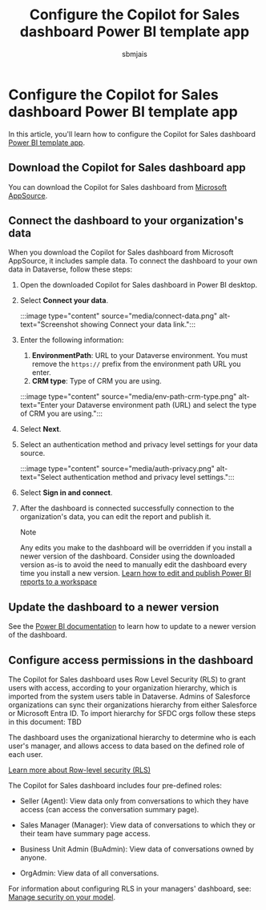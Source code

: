 ﻿---
title: Configure the Copilot for Sales dashboard Power BI template app
description: Connect the Copilot for Sales dashboard to your organization's data in Dataverse.
ms.date: 02/01/2024
ms.topic: article
ms.service: dynamics-365-sales
author: sbmjais
ms.author: shjais
manager: shujoshi
ms.custom:
  - ai-gen-docs-bap
  - ai-gen-desc
  - ai-seo-date:01/29/2024
---

# Configure the Copilot for Sales dashboard Power BI template app 

In this article, you'll learn how to configure the Copilot for Sales dashboard [Power BI template app](/power-bi/connect-data/service-template-apps-overview).

## Download the Copilot for Sales dashboard app

You can download the Copilot for Sales dashboard from [Microsoft AppSource](link).

## Connect the dashboard to your organization's data 

When you download the Copilot for Sales dashboard from Microsoft AppSource, it includes sample data. To connect the dashboard to your own data in Dataverse, follow these steps:

1.  Open the downloaded Copilot for Sales dashboard in Power BI desktop.

2.  Select **Connect your data**.  
 
    :::image type="content" source="media/connect-data.png" alt-text="Screenshot showing Connect your data link.":::

3.  Enter the following information:
    1. **EnvironmentPath**: URL to your Dataverse environment. You must remove the `https://` prefix from the environment path URL you enter.
    1. **CRM type**: Type of CRM you are using.  
      
    :::image type="content" source="media/env-path-crm-type.png" alt-text="Enter your Dataverse environment path (URL) and select the type of CRM you are using.":::

4.  Select **Next**.

5.  Select an authentication method and privacy level settings for your data source.

    :::image type="content" source="media/auth-privacy.png" alt-text="Select authentication method and privacy level settings.":::

6.  Select **Sign in and connect**.

7.  After the dashboard is connected successfully connection to the organization's data, you can edit the report and publish it.  
    
    > [!NOTE]
    > Any edits you make to the dashboard will be overridden if you install a newer version of the dashboard. Consider using the downloaded version as-is to avoid the need to manually edit the dashboard every time you install a new version. [Learn how to edit and publish Power BI reports to a workspace](/power-bi/connect-data/service-template-apps-install-distribute)

## Update the dashboard to a newer version

See the [Power BI documentation](/power-bi/connect-data/service-template-apps-overview) to learn how to update to a newer version of the dashboard.

## Configure access permissions in the dashboard

The Copilot for Sales dashboard uses Row Level Security (RLS) to grant users with access, according to your organization hierarchy, which is imported from the system users table in Dataverse. Admins of Salesforce organizations can sync their organizations hierarchy from either Salesforce or Microsoft Entra ID. To import hierarchy for SFDC orgs follow these steps in this document: TBD

The dashboard uses the organizational hierarchy to determine who is each user's manager, and allows access to data based on the defined role of each user.

[Learn more about Row-level security (RLS)](/power-bi/enterprise/service-admin-rls)

The Copilot for Sales dashboard includes four pre-defined roles:

-   Seller (Agent): View data only from conversations to which they have access (can access the conversation summary page).

-   Sales Manager (Manager): View data of conversations to which they or their team have summary page access.

-   Business Unit Admin (BuAdmin): View data of conversations owned by anyone.

-   OrgAdmin: View data of all conversations.

For information about configuring RLS in your managers' dashboard, see: [Manage security on your model](/power-bi/enterprise/service-admin-rls#manage-security-on-your-model).

